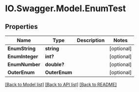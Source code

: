 # IO.Swagger.Model.EnumTest
## Properties

Name | Type | Description | Notes
------------ | ------------- | ------------- | -------------
**EnumString** | **string** |  | [optional] 
**EnumInteger** | **int?** |  | [optional] 
**EnumNumber** | **double?** |  | [optional] 
**OuterEnum** | **OuterEnum** |  | [optional] 

[[Back to Model list]](../README.md#documentation-for-models) [[Back to API list]](../README.md#documentation-for-api-endpoints) [[Back to README]](../README.md)

